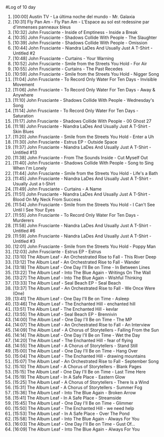 #Log of 10 day

1. [00:00] Austin TV - La última noche del mundo - Mr. Galaxia
1. [10:31] Fly Pan Am - Fly Pan Am - L'Espace au sol est redessine par d'immenses panneaux bleus
1. [10:32] John Frusciante - Inside of Emptiness - Inside a Break
1. [10:35] John Frusciante - Shadows Collide With People - The Slaughter
1. [10:39] John Frusciante - Shadows Collide With People - Omission
1. [10:44] John Frusciante - Niandra LaDes And Usually Just A T-Shirt - Untitled #2
1. [10:48] John Frusciante - Curtains - Your Warning
1. [10:52] John Frusciante - Smile from the Streets You Hold - For Air
1. [10:55] John Frusciante - Curtains - The Past Recedes
1. [10:59] John Frusciante - Smile from the Streets You Hold - Nigger Song
1. [11:04] John Frusciante - To Record Only Water For Ten Days - Invisible Movement
1. [11:06] John Frusciante - To Record Only Water For Ten Days - Away & Anywhere
1. [11:10] John Frusciante - Shadows Collide With People - Wednesday's Song
1. [11:14] John Frusciante - To Record Only Water For Ten Days - Saturation
1. [11:17] John Frusciante - Shadows Collide With People - 00 Ghost 27
1. [11:18] John Frusciante - Niandra LaDes And Usually Just A T-Shirt - Skin Blues
1. [11:20] John Frusciante - Smile from the Streets You Hold - Enter a Uh
1. [11:30] John Frusciante - Estrus EP - Outside Space
1. [11:37] John Frusciante - Niandra LaDes And Usually Just A T-Shirt - Untitled #13
1. [11:38] John Frusciante - From The Sounds Inside - Cut Myself Out
1. [11:40] John Frusciante - Shadows Collide With People - Song to Sing When I'm Lonely
1. [11:44] John Frusciante - Smile from the Streets You Hold - Life's a Bath
1. [11:45] John Frusciante - Niandra LaDes And Usually Just A T-Shirt - Usually Just a t-Shirt
1. [11:49] John Frusciante - Curtains - A Name
1. [11:51] John Frusciante - Niandra LaDes And Usually Just A T-Shirt - Blood On My Neck From Success
1. [11:54] John Frusciante - Smile from the Streets You Hold - I Can't See Until I See Your Eyes
1. [11:55] John Frusciante - To Record Only Water For Ten Days - Murderers
1. [11:58] John Frusciante - Niandra LaDes And Usually Just A T-Shirt - Untitled #6
1. [11:59] John Frusciante - Niandra LaDes And Usually Just A T-Shirt - Untitled #3
1. [12:01] John Frusciante - Smile from the Streets You Hold - Poppy Man
1. [12:03] John Frusciante - Estrus EP - Estrus
1. [13:10] The Album Leaf - An Orchestrated Rise to Fall - This River Deep
1. [13:12] The Album Leaf - An Orchestrated Rise to Fall - Wander
1. [13:18] The Album Leaf - One Day I'll Be on Time - In Between Lines
1. [13:22] The Album Leaf - Into The Blue Again - Writings On The Wall
1. [13:27] The Album Leaf - Into The Blue Again - Wishful Thinking
1. [13:33] The Album Leaf - Seal Beach EP - Seal Beach
1. [13:37] The Album Leaf - An Orchestrated Rise to Fall - We Once Were (One)
1. [13:41] The Album Leaf - One Day I'll Be on Time - Asleep
1. [13:46] The Album Leaf - The Enchanted Hill - enchanted hill
1. [13:51] The Album Leaf - The Enchanted Hill - kevlar
1. [13:55] The Album Leaf - Seal Beach EP - Brennivin
1. [14:00] The Album Leaf - One Day I'll Be on Time - The MP
1. [14:07] The Album Leaf - An Orchestrated Rise to Fall - An Interview
1. [14:09] The Album Leaf - A Chorus of Storytellers - Falling From the Sun
1. [14:14] The Album Leaf - One Day I'll Be on Time - Wet the Day
1. [14:20] The Album Leaf - The Enchanted Hill - fear of flying
1. [14:55] The Album Leaf - A Chorus of Storytellers - Stand Still
1. [15:00] The Album Leaf - One Day I'll Be on Time - Hang Over
1. [15:04] The Album Leaf - The Enchanted Hill - drawing mountains
1. [15:07] The Album Leaf - An Orchestrated Rise to Fall - September Song
1. [15:10] The Album Leaf - A Chorus of Storytellers - Blank Pages
1. [15:15] The Album Leaf - One Day I'll Be on Time - Last Time Here
1. [15:19] The Album Leaf - In A Safe Place - Eastern Glow
1. [15:25] The Album Leaf - A Chorus of Storytellers - There Is a Wind
1. [15:31] The Album Leaf - A Chorus of Storytellers - Summer Fog
1. [15:36] The Album Leaf - Into The Blue Again - Broken Arrow
1. [15:41] The Album Leaf - In A Safe Place - Streamside
1. [15:45] The Album Leaf - One Day I'll Be on Time - Glimmer
1. [15:50] The Album Leaf - The Enchanted Hill - we need help
1. [15:53] The Album Leaf - In A Safe Place - Over The Pond
1. [15:58] The Album Leaf - Into The Blue Again - Always For You
1. [16:03] The Album Leaf - One Day I'll Be on Time - Gust Of...
1. [16:09] The Album Leaf - Into The Blue Again - Always For You
